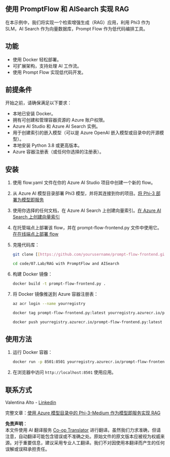 <!--
CO_OP_TRANSLATOR_METADATA:
{
  "original_hash": "8ec74e4a49934dad78bc52dcb898359c",
  "translation_date": "2025-05-07T15:18:49+00:00",
  "source_file": "code/07.Lab/RAG_with_PromptFlow_and_AISearch/README.md",
  "language_code": "zh"
}
-->
## 使用 PromptFlow 和 AISearch 实现 RAG

在本示例中，我们将实现一个检索增强生成（RAG）应用，利用 Phi3 作为 SLM，AI Search 作为向量数据库，Prompt Flow 作为低代码编排工具。

## 功能

- 使用 Docker 轻松部署。
- 可扩展架构，支持处理 AI 工作流。
- 使用 Prompt Flow 实现低代码开发。

## 前提条件

开始之前，请确保满足以下要求：

- 本地已安装 Docker。
- 拥有可创建和管理容器资源的 Azure 账户权限。
- Azure AI Studio 和 Azure AI Search 实例。
- 用于创建索引的嵌入模型（可以是 Azure OpenAI 嵌入模型或目录中的开源模型）。
- 本地安装 Python 3.8 或更高版本。
- Azure 容器注册表（或任何你选择的注册表）。

## 安装

1. 使用 flow.yaml 文件在你的 Azure AI Studio 项目中创建一个新的 flow。
2. 从 Azure AI 模型目录部署 Phi3 模型，并将其连接到你的项目。[将 Phi-3 部署为模型即服务](https://learn.microsoft.com/azure/machine-learning/how-to-deploy-models-phi-3?view=azureml-api-2&tabs=phi-3-mini)
3. 使用你选择的任何文档，在 Azure AI Search 上创建向量索引。[在 Azure AI Search 上创建向量索引](https://learn.microsoft.com/azure/search/search-how-to-create-search-index?tabs=portal)
4. 在托管端点上部署该 flow，并在 prompt-flow-frontend.py 文件中使用它。[在在线端点上部署 flow](https://learn.microsoft.com/azure/ai-studio/how-to/flow-deploy)
5. 克隆代码库：

    ```sh
    git clone [[https://github.com/yourusername/prompt-flow-frontend.git](https://github.com/microsoft/Phi-3CookBook.git)](https://github.com/microsoft/Phi-3CookBook.git)
    
    cd code/07.Lab/RAG with PromptFlow and AISearch
    ```

6. 构建 Docker 镜像：

    ```sh
    docker build -t prompt-flow-frontend.py .
    ```

7. 将 Docker 镜像推送到 Azure 容器注册表：

    ```sh
    az acr login --name yourregistry
    
    docker tag prompt-flow-frontend.py:latest yourregistry.azurecr.io/prompt-flow-frontend.py:latest
    
    docker push yourregistry.azurecr.io/prompt-flow-frontend.py:latest
    ```

## 使用方法

1. 运行 Docker 容器：

    ```sh
    docker run -p 8501:8501 yourregistry.azurecr.io/prompt-flow-frontend.py:latest
    ```

2. 在浏览器中访问 `http://localhost:8501` 使用应用。

## 联系方式

Valentina Alto - [Linkedin](https://www.linkedin.com/in/valentina-alto-6a0590148/)

完整文章：[使用 Azure 模型目录中的 Phi-3-Medium 作为模型即服务实现 RAG](https://medium.com/@valentinaalto/rag-with-phi-3-medium-as-a-model-as-a-service-from-azure-model-catalog-62e1411948f3)

**免责声明**：  
本文件使用 AI 翻译服务 [Co-op Translator](https://github.com/Azure/co-op-translator) 进行翻译。虽然我们力求准确，但请注意，自动翻译可能包含错误或不准确之处。原始文件的原文版本应被视为权威来源。对于重要信息，建议采用专业人工翻译。我们不对因使用本翻译而产生的任何误解或误释承担责任。